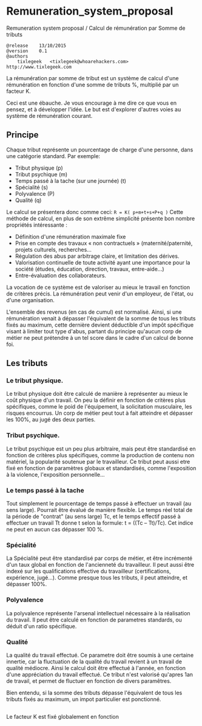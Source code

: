 # Remuneration_system_proposal
Remuneration system proposal / Calcul de rémunération par Somme de tributs 



```
@release	13/10/2015
@version	0.1
@authors
	tixlegeek 	<tixlegeek@whoarehackers.com>	http://www.tixlegeek.com

```



La rémunération par somme de tribut est un système de calcul d'une rémunération en fonction d'une somme de tributs %, multiplié par un facteur K.

Ceci est une ébauche. Je vous encourage à me dire ce que vous en pensez, et à développer l'idée. Le but est d'explorer d'autres voies au système de rémunération courant.
## Principe
Chaque tribut représente un pourcentage de charge d'une personne, dans une catégorie standard. Par exemple:

* Tribut physique (p)
* Tribut psychique (m)
* Temps passé à la tache (sur une journée) (t)
* Spécialité (s)
* Polyvalence (P)
* Qualité (q)

Le calcul se présentera donc comme ceci:
```R = K( p+m+t+s+P+q )```
Cette méthode de calcul, en plus de son extrême simplicité présente bon nombre propriétés intéressante :

* Définition d'une rémunération maximale fixe
* Prise en compte des travaux « non contractuels » (maternité/paternité, projets culturels, recherches...
* Régulation des abus par arbitrage claire, et limitation des dérives.
* Valorisation continuelle de toute activité ayant une importance pour la société (études, éducation, direction, travaux, entre-aide...)
* Entre-évaluation des collaborateurs.

La vocation de ce système est de valoriser au mieux le travail en fonction de critères précis.
La rémunération peut venir d'un employeur, de l'état, ou d'une organisation.

L'ensemble des revenus (en cas de cumul) est normalisé. Ainsi, si une rémunération venait à dépasser l'équivalent de la somme de tous les tributs fixés au maximum, cette dernière devient déductible d'un impôt spécifique visant à limiter tout type d'abus, partant du principe qu'aucun corp de métier ne peut prétendre à un tel score dans le cadre d'un calcul de bonne foi.

## Les tributs
### Le tribut physique.
Le tribut physique doit être calculé de manière à représenter au mieux le coût
physique d'un travail. On peu la définir en fonction de critères plus
spécifiques, comme le poid de l'équipement, la solicitation musculaire, les risques
encourrus. Un corp de métier peut tout à fait atteindre et dépasser les 100%, au
jugé des deux parties.

### Tribut psychique.
Le tribut psychique est un peu plus arbitraire, mais peut être standardisé en fonction
de critères plus spécifiques, comme la production de contenu non matériel, la
popularité soutenue par le travailleur. Ce tribut peut aussi etre fixé en fonction
de paramètres globaux et standardisés, comme l'exposition à la violence,
l'exposition personnelle...

### Le temps passé à la tache

Tout simplement le pourcentage de temps passé à effectuer un travail (au sens large).
Pourrait être évalué de manière flexible. Le temps réel total de la période de
"contrat" (au sens large) Tc, et le temps effectif passé à effectuer un travail Tt
donne t selon la formule: t = ((Tc – Tt)/Tc). Cet indice ne peut en aucun cas dépasser 100 %.

### Spécialité

La Spécialité peut être standardisé par corps de métier, et être incrémenté d'un taux
global en fonction de l'ancienneté du travailleur. Il peut aussi être indexé sur
les qualifications effective du travailleur (certifications, expérience, jugé...).
Comme presque tous les tributs, il peut atteindre, et dépasser 100%.

### Polyvalence

La polyvalence représente l'arsenal intellectuel nécessaire à la réalisation du
travail. Il peut être calculé en fonction de parametres standards, ou déduit
d'un ratio spécifique.

### Qualité

La qualité du travail effectué. Ce parametre doit être soumis à une certaine
innertie, car la fluctuation de la qualité du travail revient à un travail de
qualité médiocre. Ainsi le calcul doit être effectué à l'année, en fonction
d'une appréciation du travail effectué. Ce tribut n'est valorisé qu'apres 1an de
travail, et permet de fluctuer en fonction de divers paramêtres.

Bien entendu, si la somme des tributs dépasse l'équivalent de tous les tributs fixés au maximum, un impot particulier est ponctionné.

## 
Le facteur K est fixé globalement en fonction 
